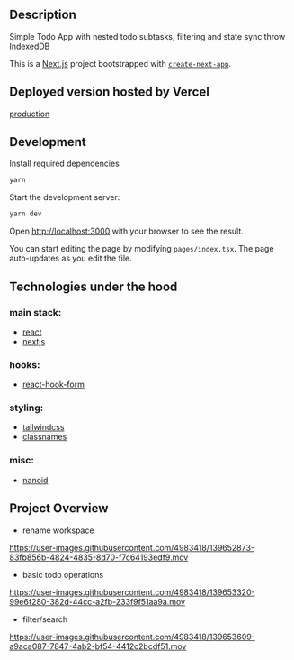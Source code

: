 ## Description

Simple Todo App with nested todo subtasks, filtering and state sync throw IndexedDB

This is a [Next.js](https://nextjs.org/) project bootstrapped with [`create-next-app`](https://github.com/vercel/next.js/tree/canary/packages/create-next-app).

## Deployed version hosted by Vercel

[production](https://zionodes-test-project-6h3z2hmr4-gugfug-team.vercel.app)

## Development

Install required dependencies

```bash
yarn
```

Start the development server:

```bash
yarn dev
```

Open [http://localhost:3000](http://localhost:3000) with your browser to see the result.

You can start editing the page by modifying `pages/index.tsx`. The page auto-updates as you edit the file.

## Technologies under the hood

### main stack:

- [react](https://reactjs.org)
- [nextjs](https://nextjs.org)

### hooks:

- [react-hook-form](https://react-hook-form.com)

### styling:

- [tailwindcss](https://tailwindcss.com)
- [classnames](https://www.npmjs.com/package/classnames)

### misc:

- [nanoid](https://github.com/ai/nanoid)

## Project Overview
- rename workspace

https://user-images.githubusercontent.com/4983418/139652873-83fb856b-4824-4835-8d70-f7c64193edf9.mov


- basic todo operations

https://user-images.githubusercontent.com/4983418/139653320-99e6f280-382d-44cc-a2fb-233f9f51aa9a.mov

- filter/search

https://user-images.githubusercontent.com/4983418/139653609-a9aca087-7847-4ab2-bf54-4412c2bcdf51.mov





